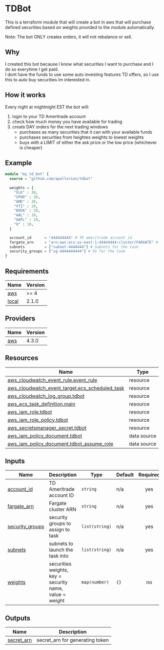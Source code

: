 # TDBot

This is a terraform module that will create a bot in aws that will purchase defined securities based on weights provided to the module automatically.

Note: The bot ONLY creates orders, it will not rebalance or sell.

## Why

I created this bot because I know what securities I want to purchase and I do so everytime I get paid.  
I dont have the funds to use some auto investing features TD offers, so I use this to auto buy securities Im interested in.

## How it works

Every night at mightnight EST the bot will:
1. login to your TD Ameritrade account
2. check how much money you have available for trading
3. create DAY orders for the next trading windows 
   - purchases as many securities that it can with your available funds
   - purchases securities from heightes weights to lowest weights
   - buys with a LIMIT of either the ask price or the low price (whichever is cheaper)

## Example

```terraform
module "my_td_bot" {
  source = "github.com/apollorion/tdbot"
  
  weights = {
    "XLK" : 30,
    "SPHD" : 30,
    "AMD" : 30,
    "VTI" : 20,
    "NVDA" : 20,
    "AAL" : 10,
    "AAPL" : 10,
    "O" : 10,
  }

  account_id      = "444444444" # TD ameritrade account id
  fargate_arn     = "arn:aws:ecs:us-east-1:44444444:cluster/FARGATE" # Fargate cluster to run the task in
  subnets         = ["subnet-4444444"] # Subnets for the task
  security_groups = ["sg-4444444444"] # SG for the task
}
```

<!-- BEGIN_TF_DOCS -->
## Requirements

| Name | Version |
|------|---------|
| <a name="requirement_aws"></a> [aws](#requirement\_aws) | >= 4 |
| <a name="requirement_local"></a> [local](#requirement\_local) | 2.1.0 |

## Providers

| Name | Version |
|------|---------|
| <a name="provider_aws"></a> [aws](#provider\_aws) | 4.3.0 |

## Resources

| Name | Type |
|------|------|
| [aws_cloudwatch_event_rule.event_rule](https://registry.terraform.io/providers/hashicorp/aws/latest/docs/resources/cloudwatch_event_rule) | resource |
| [aws_cloudwatch_event_target.ecs_scheduled_task](https://registry.terraform.io/providers/hashicorp/aws/latest/docs/resources/cloudwatch_event_target) | resource |
| [aws_cloudwatch_log_group.tdbot](https://registry.terraform.io/providers/hashicorp/aws/latest/docs/resources/cloudwatch_log_group) | resource |
| [aws_ecs_task_definition.main](https://registry.terraform.io/providers/hashicorp/aws/latest/docs/resources/ecs_task_definition) | resource |
| [aws_iam_role.tdbot](https://registry.terraform.io/providers/hashicorp/aws/latest/docs/resources/iam_role) | resource |
| [aws_iam_role_policy.tdbot](https://registry.terraform.io/providers/hashicorp/aws/latest/docs/resources/iam_role_policy) | resource |
| [aws_secretsmanager_secret.tdbot](https://registry.terraform.io/providers/hashicorp/aws/latest/docs/resources/secretsmanager_secret) | resource |
| [aws_iam_policy_document.tdbot](https://registry.terraform.io/providers/hashicorp/aws/latest/docs/data-sources/iam_policy_document) | data source |
| [aws_iam_policy_document.tdbot_assume_role](https://registry.terraform.io/providers/hashicorp/aws/latest/docs/data-sources/iam_policy_document) | data source |

## Inputs

| Name | Description | Type | Default | Required |
|------|-------------|------|---------|:--------:|
| <a name="input_account_id"></a> [account\_id](#input\_account\_id) | TD Ameritrade account ID | `string` | n/a | yes |
| <a name="input_fargate_arn"></a> [fargate\_arn](#input\_fargate\_arn) | Fargate cluster ARN | `string` | n/a | yes |
| <a name="input_security_groups"></a> [security\_groups](#input\_security\_groups) | security groups to assign to task | `list(string)` | n/a | yes |
| <a name="input_subnets"></a> [subnets](#input\_subnets) | subnets to launch the task into | `list(string)` | n/a | yes |
| <a name="input_weights"></a> [weights](#input\_weights) | securities weights, key = security name, value = weight | `map(number)` | `{}` | no |

## Outputs

| Name | Description |
|------|-------------|
| <a name="output_secret_arn"></a> [secret\_arn](#output\_secret\_arn) | secret\_arn for generating token |
<!-- END_TF_DOCS -->